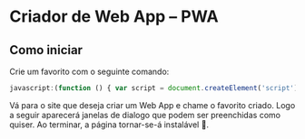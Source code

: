 # Criador de Web App – PWA

## Como iniciar

Crie um favorito com o seguinte comando:

```javascript
javascript:(function () { var script = document.createElement('script'); script.src="https://valeriohasman.github.io/CriarWebAppPWA/CriarManifest.js"; document.body.append(script); })();
```

Vá para o site que deseja criar um Web App e chame o favorito criado.
Logo a seguir aparecerá janelas de dialogo que podem ser preenchidas como quiser.
Ao terminar, a página tornar-se-á instalável 🙂.